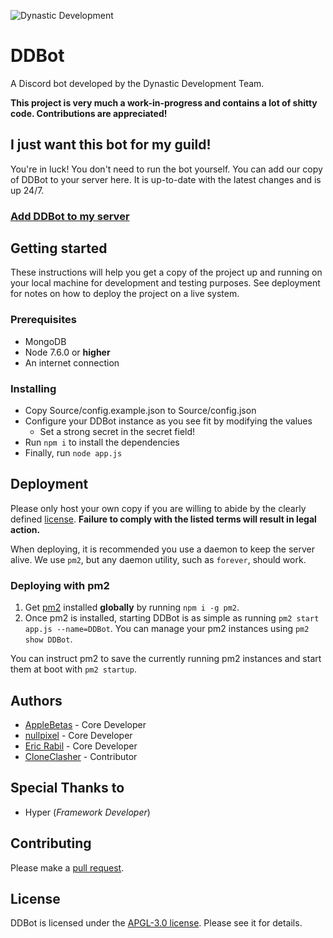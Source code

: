 ![Dynastic Development](https://github.com/dynasticdevelop/assets/raw/master/images/brand.png)

# DDBot

A Discord bot developed by the Dynastic Development Team.

**This project is very much a work-in-progress and contains a lot of shitty code. Contributions are appreciated!**

## I just want this bot for my guild!

You're in luck! You don't need to run the bot yourself. You can add our copy of DDBot to your server here. It is up-to-date with the latest changes and is up 24/7.

### [Add DDBot to my server](https://discordapp.com/oauth2/authorize?client_id=290294410938155008&permissions=535882838&redirect_uri=https%3A%2F%2Fdynastic.co%2Fbot%2Fauth&response_type=code&scope=bot&state=tEP4SiYR1px4nX7xuuw686LQT9hFuXGivSAneqAcCgQ%3D)

## Getting started

These instructions will help you get a copy of the project up and running on your local machine for development and testing purposes. See deployment for notes on how to deploy the project on a live system.

### Prerequisites

* MongoDB
* Node 7.6.0 or **higher**
* An internet connection

### Installing

* Copy Source/config.example.json to Source/config.json
* Configure your DDBot instance as you see fit by modifying the values
    * Set a strong secret in the secret field!
* Run `npm i` to install the dependencies
* Finally, run `node app.js`

## Deployment

Please only host your own copy if you are willing to abide by the clearly defined [license](https://github.com/dynasticdevelop/DDBot/blob/master/LICENSE). **Failure to comply with the listed terms will result in legal action.**

When deploying, it is recommended you use a daemon to keep the server alive. We use `pm2`, but any daemon utility, such as `forever`, should work.

### Deploying with pm2

1. Get [pm2](http://pm2.keymetrics.io) installed **globally** by running `npm i -g pm2`.
2. Once pm2 is installed, starting DDBot is as simple as running `pm2 start app.js --name=DDBot`.
You can manage your pm2 instances using `pm2 show DDBot`.

You can instruct pm2 to save the currently running pm2 instances and start them at boot with `pm2 startup`.

## Authors

* [AppleBetas](https://applebetas.co) - Core Developer
* [nullpixel](https://nullpixel.uk) - Core Developer
* [Eric Rabil](https://www.github.com/EricRabil) - Core Developer 
* [CloneClasher](https://www.github.com/CloneClasher) - Contributor

## Special Thanks to

* Hyper (*Framework Developer*)

## Contributing 

Please make a [pull request](/https://github.com/dynasticdevelop/DDBot/pulls).

## License

DDBot is licensed under the [APGL-3.0 license](https://github.com/dynasticdevelop/DDBot/blob/master/LICENSE). Please see it for details.
